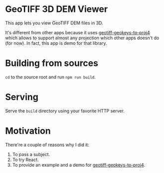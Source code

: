 # GeoTIFF 3D DEM Viewer

This app lets you view GeoTIFF DEM files in 3D.

It's different from other apps because it uses [geotiff-geokeys-to-proj4](https://github.com/matafokka/geotiff-geokeys-to-proj4) which allows to support almost any projection which other apps doesn't do (for now). In fact, this app is demo for that library.

# Building from sources
`cd` to the source root and run `npm run build`.

# Serving

Serve the `build` directory using your favorite HTTP server.

# Motivation

There're a couple of reasons why I did it:

1. To pass a subject.
1. To try React.
1. To provide an example and a demo for [geotiff-geokeys-to-proj4](https://github.com/matafokka/geotiff-geokeys-to-proj4).